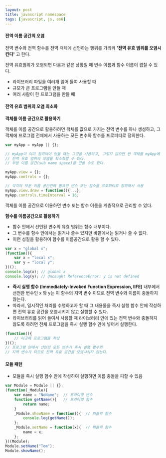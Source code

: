 ```yaml
---
layout: post
title: javascript namespace
tags: [javascript, js, es6]
---
```


#### 전역 이름 공간의 오염

전역 변수와 전역 함수를 전역 객체에 선언하는 행위를 가리켜 **'전역 유효 범위를 오염시킨다'** 고 한다.

전역 유효범위가 오염되면 다음과 같은 상황일 때 변수 이름과 함수 이름이 겹칠 수 있다.

* 라이브러리 파일을 여러개 읽어 들여 사용할 때
* 규모가 큰 프로그램을 만들 때
* 여러 사람이 한 프로그램을 만들 때

#### 전역 유효 범위의 오염 최소화

**객체를 이름 공간으로 활용하기**

객체를 이름 공간으로 활용하려면 객체를 값으로 가지는 전역 변수를 하나 생성하고, 그 객체에 프로그램 전체에서 사용하는 모든 변수와 함수를 프로퍼티로 정의한다.

```javascript
var myApp = myApp || {};

// myApp이 이미 정의되어 있을 때는 그것을 사용하고, 그렇지 않으면 빈 객체를 myApp에 할당
// 전역 유효 범위의 오염을 최소화할 수 있다.
// 부분 이름 공간(sub name space)을 만들 수도 있다.

myApp.view = {};
myApp.controls = {};

// 각각의 부분 이름 공간안에 필요한 변수 또는 함수를 프로퍼티로 정의해서 사용
myApp.view.draw = function(){...};
myApp.controls.timeInterval = 16;

```

객체를 이름 공간으로 이용하면 변수 또는 함수 이름을 계층적으로 관리할 수 있다.

**함수를 이름공간으로 활용하기**

* 함수 안에서 선언된 변수의 유효 범위는 함수 내부이다.
* 그 변수를 함수 안에서는 읽거나 쓸수 있지만 바깥에서는 읽거나 쓸 수 없다.
* 이런 성질을 활용하여 함수를 이름공간으로 활용 할 수 있다.


```javascript
var x = "global x";
(function(){
    var x = "local x";
    var y = "local y";
})();
console.log(x); // global x
console.log(y); // Uncaught ReferenceError: y is not defined
```

* **즉시 실행 함수 (Immediately-Invoked Function Expression, IIFE)** 내부에서 선언한 변수인 x 와 y는 이 함수의 지역 변수 이므로 전역 변수와 이름이 충돌하지 않는다.
* 따라서, 일시적인 처리를 수행하고자 할 때 그 내용물을 즉시 실행 함수 안에 작성하면 전역 유효 공간을 오염시키지 않고 실행할 수 있다.
* 라이브러리를 읽어 들여서 사용할 때 라이브러리 안에 있는 전역 변수와 충돌하지 않도록 하려면 전체 프로그램을 즉시 실행 함수 안에 넣어서 실행한다.


```javascript
(function(){
    // 이곳에 프로그램을 작성
})();
// 프로그램 안에서 선언한 모든 변수가 즉시 실행 함수의 
// 지역 변수가 되므로 전역 유효 공간을 오염시키지 않는다.
```


#### 모듈 패턴

* 모듈을 즉시 실행 함수 안에 작성하여 실행하면 이름 충돌을 피할 수 있음

```javascript
var Module = Module || {};
(function(_Module){
    var name = "NoName";  // 프라이빗 변수
    function getName(){   // 프라이빗 함수
        return name;
    }
    _Module.showName = function(){  // 퍼블릭 함수
        console.log(getName());
    };
    _Module.setName = function(x){  // 퍼블릭 함수
        name = x;
    };
})(Module);
Module.setName("Tom");
Module.showName();
```